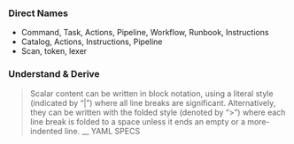 ### Direct Names
- Command, Task, Actions, Pipeline, Workflow, Runbook, Instructions
- Catalog, Actions, Instructions, Pipeline
- Scan, token, lexer

### Understand & Derive
> Scalar content can be written in block notation, using a literal style (indicated by “|”) where all line breaks are 
significant. Alternatively, they can be written with the folded style (denoted by “>”) where each line break is folded 
to a space unless it ends an empty or a more-indented line. __ YAML SPECS
